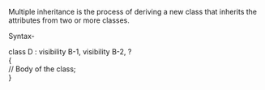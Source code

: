 Multiple inheritance is the process of deriving a new class that inherits the attributes from two or more classes.

Syntax-

class D : visibility B-1, visibility B-2, ?  
{  
    // Body of the class;  
}   
